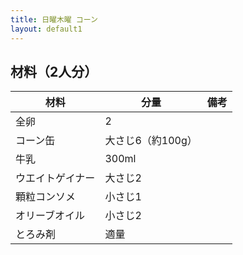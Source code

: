 ```yaml
---
title: 日曜木曜 コーン
layout: default1
---
```

## 材料（2人分）

| 材料 | 分量 | 備考 |
| --- | --- | ---- |
| 全卵 | 2 | |
| コーン缶 | 大さじ6（約100g） | |
| 牛乳 | 300ml | |
| ウエイトゲイナー | 大さじ2 | |
| 顆粒コンソメ | 小さじ1 | |
| オリーブオイル | 小さじ2 | |
| とろみ剤 | 適量 | |
